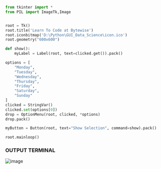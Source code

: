 ```python
from tkinter import *
from PIL import ImageTk,Image


root = Tk()
root.title('Learn To Code at Bytewise')
root.iconbitmap('D:\Python\GUI_Data_Science\icon.ico')
root.geometry("600x600")

def show():
	myLabel = Label(root, text=clicked.get()).pack()

options = [
	"Monday",
	"Tuesday",
	"Wednesday",
	"Thursday",
	"Friday",
	"Saturday",
    "Sunday"
]
clicked = StringVar()
clicked.set(options[0])
drop = OptionMenu(root, clicked, *options)
drop.pack()

myButton = Button(root, text="Show Selection", command=show).pack()

root.mainloop()
```

### OUTPUT TERMINAL
![image](https://user-images.githubusercontent.com/80588277/195995116-f698baff-6b81-448b-8b85-f97dcabed3c5.png)
